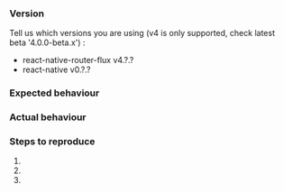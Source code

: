 ### Version
Tell us which versions you are using (v4 is only supported, check latest beta '4.0.0-beta.x') : 

- react-native-router-flux v4.?.?
- react-native v0.?.?

### Expected behaviour



### Actual behaviour



### Steps to reproduce

1.
2.
3.


